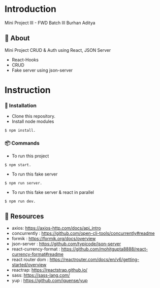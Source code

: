 # Introduction
Mini Project III - FWD Batch III
Burhan Aditya

##  :beginner: About
Mini Project CRUD & Auth using React, JSON Server
* React-Hooks
* CRUD
* Fake server using json-server

# Instruction
###  :electric_plug: Installation
- Clone this repository.
- Install node modules
```
$ npm install.
```

###  :package: Commands
- To run this project 
```
$ npm start.
```
- To run this fake server 
```
$ npm run server.
```
- To run this fake server & react in parallel 
```
$ npm run dev.
```

##  :page_facing_up: Resources

- axios: https://axios-http.com/docs/api_intro
- concurrently : https://github.com/open-cli-tools/concurrently#readme
- formik : https://formik.org/docs/overview
- json-server  : https://github.com/typicode/json-server
- react-currency-format : https://github.com/mohitgupta8888/react-currency-format#readme
- react router dom : https://reactrouter.com/docs/en/v6/getting-started/overview
- reactrap: https://reactstrap.github.io/
- sass: https://sass-lang.com/
- yup : https://github.com/jquense/yup
